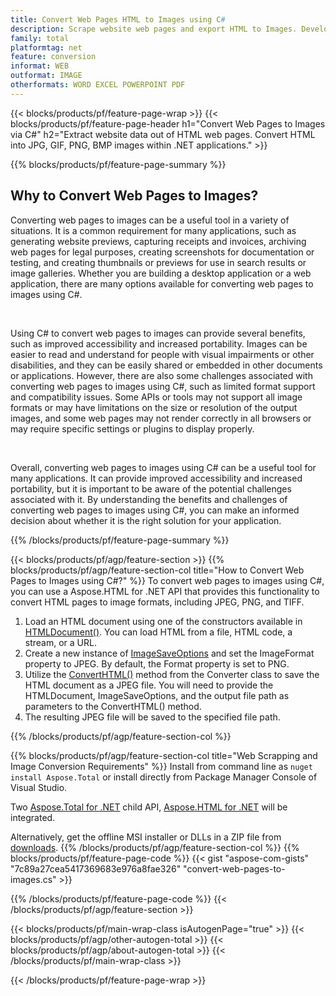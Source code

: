 ```yaml
---
title: Convert Web Pages HTML to Images using C#
description: Scrape website web pages and export HTML to Images. Develop .NET applications to scrape website data into JPEG, PNG, GIF, BMP etc. 
family: total
platformtag: net
feature: conversion
informat: WEB
outformat: IMAGE
otherformats: WORD EXCEL POWERPOINT PDF
---
```

{{< blocks/products/pf/feature-page-wrap >}}
{{< blocks/products/pf/feature-page-header h1="Convert Web Pages to Images via C#" h2="Extract website data out of HTML web pages. Convert HTML into JPG,  GIF, PNG, BMP images within .NET applications." >}}

{{% blocks/products/pf/feature-page-summary %}}


<h2 class="heading-border">Why to Convert Web Pages to Images?</h2>
<p>Converting web pages to images can be a useful tool in a variety of situations. It is a common requirement for many applications, such as generating website previews, capturing receipts and invoices, archiving web pages for legal purposes, creating screenshots for documentation or testing, and creating thumbnails or previews for use in search results or image galleries. Whether you are building a desktop application or a web application, there are many options available for converting web pages to images using C#.</p><br />

<p>Using C# to convert web pages to images can provide several benefits, such as improved accessibility and increased portability. Images can be easier to read and understand for people with visual impairments or other disabilities, and they can be easily shared or embedded in other documents or applications. However, there are also some challenges associated with converting web pages to images using C#, such as limited format support and compatibility issues. Some APIs or tools may not support all image formats or may have limitations on the size or resolution of the output images, and some web pages may not render correctly in all browsers or may require specific settings or plugins to display properly.</p><br />

<p>Overall, converting web pages to images using C# can be a useful tool for many applications. It can provide improved accessibility and increased portability, but it is important to be aware of the potential challenges associated with it. By understanding the benefits and challenges of converting web pages to images using C#, you can make an informed decision about whether it is the right solution for your application.</p>

{{% /blocks/products/pf/feature-page-summary  %}}

{{< blocks/products/pf/agp/feature-section >}}
{{% blocks/products/pf/agp/feature-section-col title="How to Convert Web Pages to Images using C#?" %}}
To convert web pages to images using C#, you can use a Aspose.HTML for .NET API that provides this functionality to convert HTML pages to image formats, including JPEG, PNG, and TIFF.</p>

1. Load an HTML document using one of the constructors available in [HTMLDocument()](https://reference.aspose.com/html/net/aspose.html/htmldocument/). You can load HTML from a file, HTML code, a stream, or a URL.
2. Create a new instance of [ImageSaveOptions](https://reference.aspose.com/html/net/aspose.html.saving/imagesaveoptions/) and set the ImageFormat property to JPEG. By default, the Format property is set to PNG.
3. Utilize the [ConvertHTML()](https://reference.aspose.com/html/net/aspose.html.converters/converter/converthtml/) method from the Converter class to save the HTML document as a JPEG file. You will need to provide the HTMLDocument, ImageSaveOptions, and the output file path as parameters to the ConvertHTML() method.
4. The resulting JPEG file will be saved to the specified file path.
 
{{% /blocks/products/pf/agp/feature-section-col %}}

{{% blocks/products/pf/agp/feature-section-col title="Web Scrapping and Image Conversion Requirements" %}}
Install from command line as ```nuget install Aspose.Total``` or install directly from Package Manager Console of Visual Studio.

Two [Aspose.Total for .NET](https://products.aspose.com/total/net/) child API, [Aspose.HTML for .NET](https://products.aspose.com/html/net/) will be integrated.

Alternatively, get the offline MSI installer or DLLs in a ZIP file from [downloads](https://releases.aspose.com/total/net).
{{% /blocks/products/pf/agp/feature-section-col %}}
{{% blocks/products/pf/feature-page-code %}}
{{< gist "aspose-com-gists" "7c89a27cea5417369683e976a8fae326" "convert-web-pages-to-images.cs" >}}

{{% /blocks/products/pf/feature-page-code %}}
{{< /blocks/products/pf/agp/feature-section >}}

{{< blocks/products/pf/main-wrap-class isAutogenPage="true" >}}
{{< blocks/products/pf/agp/other-autogen-total >}}
{{< blocks/products/pf/agp/about-autogen-total >}}
{{< /blocks/products/pf/main-wrap-class >}}

{{< /blocks/products/pf/feature-page-wrap >}}